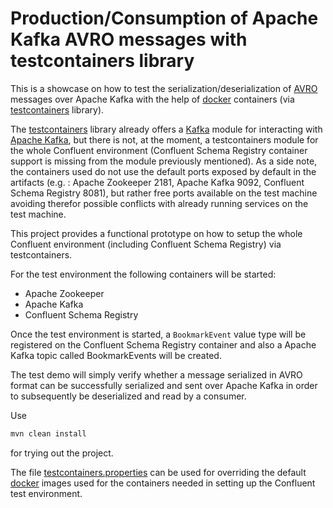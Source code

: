 Production/Consumption of Apache Kafka AVRO messages with testcontainers library
=======================================================================================

This is a showcase on how to test the serialization/deserialization 
of [AVRO](https://avro.apache.org/) messages over Apache
Kafka with the help of [docker](https://www.docker.com/) containers 
(via [testcontainers](https://www.testcontainers.org/) library).
 
The [testcontainers](https://www.testcontainers.org/) library already
offers a [Kafka](https://www.testcontainers.org/modules/kafka/) module
for interacting with [Apache Kafka](https://kafka.apache.org/), but
there is not, at the moment, a testcontainers module for the whole
Confluent environment (Confluent Schema Registry container support is
missing from the module previously mentioned).
As a side note, the containers used do not use the default ports exposed
by default in the artifacts (e.g. : Apache Zookeeper 2181, Apache Kafka 9092,
Confluent Schema Registry 8081), but rather free ports available on the
test machine avoiding therefor possible conflicts with already running
services on the test machine. 

This project provides a functional prototype on how to setup the whole
Confluent environment (including Confluent Schema Registry) via testcontainers.
 
 
For the test environment the following containers will be started:
 
- Apache Zookeeper
- Apache Kafka
- Confluent Schema Registry

 
Once the test environment is started, a <code>BookmarkEvent</code>
value type will be registered on the Confluent Schema Registry container
and also a Apache Kafka topic called <code></code>BookmarkEvents</code>
will be created.
 
The test demo will simply verify whether a message serialized in AVRO 
format can be successfully serialized and sent over Apache Kafka
in order to subsequently be deserialized and read by a consumer.


Use 

```bash
mvn clean install
```

for trying out the project.

The file [testcontainers.properties](src/test/resources/testcontainers.properties) can be
used for overriding the default [docker](https://www.docker.com/) images used for the containers needed in setting 
up the Confluent test environment.
